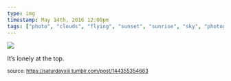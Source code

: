 ```yaml
---
type: img
timestamp: May 14th, 2016 12:00pm
tags: ["photo", "clouds", "flying", "sunset", "sunrise", "sky", "photography"]
---
```

<img src="https://saturdayxiii.github.io/media/144355354663.jpg"/>
                                                                                          
It’s lonely at the top.
 
                                    
                
                
                
                
                                
<small>source: https://saturdayxiii.tumblr.com/post/144355354663</small>